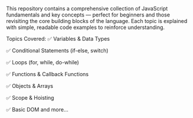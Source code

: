 This repository contains a comprehensive collection of JavaScript fundamentals and key concepts — perfect for beginners and those revisiting the core building blocks of the language. Each topic is explained with simple, readable code examples to reinforce understanding.

Topics Covered:
✅ Variables & Data Types

✅ Conditional Statements (if-else, switch)

✅ Loops (for, while, do-while)

✅ Functions & Callback Functions

✅ Objects & Arrays

✅ Scope & Hoisting

✅ Basic DOM and more...
